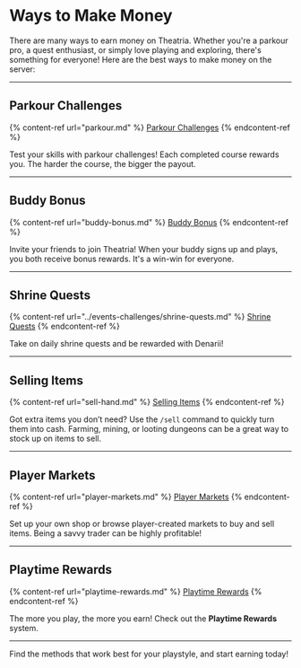 # Ways to Make Money

There are many ways to earn money on Theatria. Whether you're a parkour pro, a quest enthusiast, or simply love playing and exploring, there's something for everyone! Here are the best ways to make money on the server:

---

## Parkour Challenges
{% content-ref url="parkour.md" %}
[Parkour Challenges](parkour.md)
{% endcontent-ref %}

Test your skills with parkour challenges! Each completed course rewards you. The harder the course, the bigger the payout.

---

## Buddy Bonus
{% content-ref url="buddy-bonus.md" %}
[Buddy Bonus](buddy-bonus.md)
{% endcontent-ref %}

Invite your friends to join Theatria! When your buddy signs up and plays, you both receive bonus rewards. It's a win-win for everyone.

---

## Shrine Quests
{% content-ref url="../events-challenges/shrine-quests.md" %}
[Shrine Quests](../events-challenges/shrine-quests.md)
{% endcontent-ref %}

Take on daily shrine quests and be rewarded with Denarii!

---

## Selling Items
{% content-ref url="sell-hand.md" %}
[Selling Items](sell-hand.md)
{% endcontent-ref %}

Got extra items you don’t need? Use the `/sell` command to quickly turn them into cash. Farming, mining, or looting dungeons can be a great way to stock up on items to sell.

---

## Player Markets
{% content-ref url="player-markets.md" %}
[Player Markets](player-markets.md)
{% endcontent-ref %}

Set up your own shop or browse player-created markets to buy and sell items. Being a savvy trader can be highly profitable!

---

## Playtime Rewards
{% content-ref url="playtime-rewards.md" %}
[Playtime Rewards](playtime-rewards.md)
{% endcontent-ref %}

The more you play, the more you earn! Check out the **Playtime Rewards** system.

---

Find the methods that work best for your playstyle, and start earning today!
